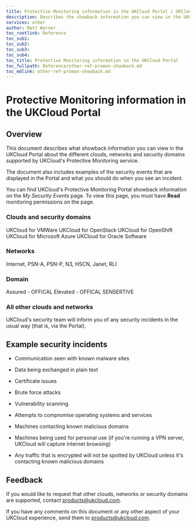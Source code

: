 ```yaml
---
title: Protective Monitoring information in the UKCloud Portal | UKCloud Ltd
description: Describes the showback information you can view in the UKCloud Portal about the different clouds, networks and security domains supported by UKCloud's Protective Monitoring service
services: other
author: Matt Warner
toc_rootlink: Reference
toc_sub1: 
toc_sub2:
toc_sub3:
toc_sub4:
toc_title: Protective Monitoring information in the UKCloud Portal
toc_fullpath: Reference/other-ref-promon-showback.md
toc_mdlink: other-ref-promon-showback.md
---
```


# Protective Monitoring information in the UKCloud Portal

## Overview

This document describes what showback information you can view in the UKCloud Portal about the different clouds, networks and security domains supported by UKCloud's Protective Monitoring service.

The document also includes examples of the security events that are displayed in the Portal and what you should do when you see an incident.

You can find UKCloud's Protective Monitoring Portal showback information on the *My Security Events* page. To view this page, you must have **Read** monitoring permissions on the page.

### Clouds and security domains

UKCloud for VMWare
UKCloud for OpenStack
UKCloud for OpenShift
UKCloud for Microsoft Azure
UKCloud for Oracle Software

### Networks

Internet, PSN-A, PSN-P, N3, HSCN, Janet, RLI

### Domain
Assured - OFFICAL
Elevated - OFFICAL SENSERTIVE 

### All other clouds and networks

UKCloud's security team will inform you of any security incidents in the usual way (that is, via the Portal).

## Example security incidents

- Communication seen with known malware sites

- Data being exchanged in plain text

- Certificate issues

- Brute force attacks

- Vulnerability scanning

- Attempts to compromise operating systems and services

- Machines contacting known malicious domains

- Machines being used for personal use (if you're running a VPN server, UKCloud will capture internet browsing)

- Any traffic that is encrypted will not be spotted by UKCloud unless it's contacting known malicious domains


## Feedback

If you would like to request that other clouds, networks or security domains are supported, contact <products@ukcloud.com>.

If you have any comments on this document or any other aspect of your UKCloud experience, send them to <products@ukcloud.com>.
